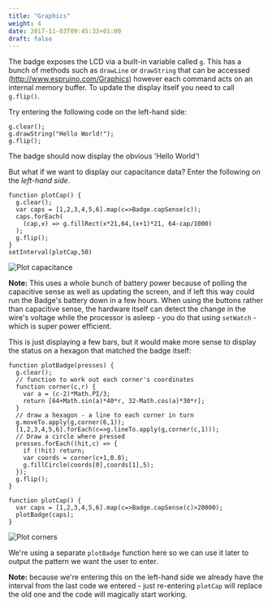 ```yaml
---
title: "Graphics"
weight: 4
date: 2017-11-03T09:45:33+01:00
draft: false
---
```


The badge exposes the LCD via a built-in variable called `g`. This has 
a bunch of methods such as `drawLine` or `drawString` that can be accessed
(http://www.espruino.com/Graphics) however each command acts on an internal
memory buffer. To update the display itself you need to call `g.flip()`.

Try entering the following code on the left-hand side:

```
g.clear();
g.drawString("Hello World!");
g.flip();
```

The badge should now display the obvious 'Hello World'!

But what if we want to display our capacitance data? Enter the following
on the *left-hand side*.

```
function plotCap() {
  g.clear();  
  var caps = [1,2,3,4,5,6].map(c=>Badge.capSense(c));
  caps.forEach(
    (cap,x) => g.fillRect(x*21,64,(x+1)*21, 64-cap/1000)
  );
  g.flip();
}
setInterval(plotCap,50)
```

![Plot capacitance](/images/workshop_graphics1.jpg)

**Note:** This uses a whole bunch of battery power because of polling the
capacitive sense as well as updating the screen, and if left this way
could run the Badge's battery down in a few hours. When using the buttons
rather than capacitive sense, the hardware itself can detect the change
in the wire's voltage while the processor is asleep - you do that
using `setWatch` - which is super power efficient.

This is just displaying a few bars, but it would make more sense to display
the status on a hexagon that matched the badge itself:

```
function plotBadge(presses) {
  g.clear();    
  // function to work out each corner's coordinates
  function corner(c,r) {
    var a = (c-2)*Math.PI/3;
    return [64+Math.sin(a)*40*r, 32-Math.cos(a)*30*r];
  }
  // draw a hexagon - a line to each corner in turn
  g.moveTo.apply(g,corner(6,1));
  [1,2,3,4,5,6].forEach(c=>g.lineTo.apply(g,corner(c,1)));
  // Draw a circle where pressed
  presses.forEach((hit,c) => {
    if (!hit) return;
    var coords = corner(c+1,0.8);
    g.fillCircle(coords[0],coords[1],5);
  });
  g.flip();
}

function plotCap() {  
  var caps = [1,2,3,4,5,6].map(c=>Badge.capSense(c)>20000);
  plotBadge(caps);
}
```

![Plot corners](/images/workshop_graphics2.jpg)

We're using a separate `plotBadge` function here so we can use it
later to output the pattern we want the user to enter.

**Note:** because we're entering this on the left-hand side we
already have the interval from the last code we entered - just
re-entering `plotCap` will replace the old one and the code will magically
start working.
